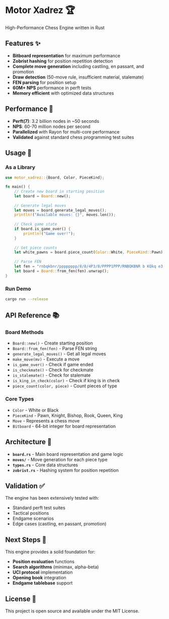 # Motor Xadrez 🏆

High-Performance Chess Engine written in Rust

## Features ✨

- **Bitboard representation** for maximum performance
- **Zobrist hashing** for position repetition detection
- **Complete move generation** including castling, en passant, and promotion
- **Draw detection** (50-move rule, insufficient material, stalemate)
- **FEN parsing** for position setup
- **60M+ NPS** performance in perft tests
- **Memory efficient** with optimized data structures

## Performance 🚀

- **Perft(7)**: 3.2 billion nodes in ~50 seconds
- **NPS**: 60-70 million nodes per second
- **Parallelized** with Rayon for multi-core performance
- **Validated** against standard chess programming test suites

## Usage 📖

### As a Library

```rust
use motor_xadrez::{Board, Color, PieceKind};

fn main() {
    // Create new board in starting position
    let board = Board::new();
    
    // Generate legal moves
    let moves = board.generate_legal_moves();
    println!("Available moves: {}", moves.len());
    
    // Check game state
    if board.is_game_over() {
        println!("Game over!");
    }
    
    // Get piece counts
    let white_pawns = board.piece_count(Color::White, PieceKind::Pawn);
    
    // Parse FEN
    let fen = "rnbqkbnr/pppppppp/8/8/4P3/8/PPPP1PPP/RNBQKBNR b KQkq e3 0 1";
    let board = Board::from_fen(fen).unwrap();
}
```

### Run Demo

```bash
cargo run --release
```

## API Reference 📚

### Board Methods

- `Board::new()` - Create starting position
- `Board::from_fen(fen)` - Parse FEN string
- `generate_legal_moves()` - Get all legal moves
- `make_move(mv)` - Execute a move
- `is_game_over()` - Check if game ended
- `is_checkmate()` - Check for checkmate
- `is_stalemate()` - Check for stalemate
- `is_king_in_check(color)` - Check if king is in check
- `piece_count(color, piece)` - Count pieces of type

### Core Types

- `Color` - White or Black
- `PieceKind` - Pawn, Knight, Bishop, Rook, Queen, King
- `Move` - Represents a chess move
- `Bitboard` - 64-bit integer for board representation

## Architecture 🔧

- **`board.rs`** - Main board representation and game logic
- **`moves/`** - Move generation for each piece type
- **`types.rs`** - Core data structures
- **`zobrist.rs`** - Hashing system for position repetition

## Validation ✅

The engine has been extensively tested with:
- Standard perft test suites
- Tactical positions
- Endgame scenarios
- Edge cases (castling, en passant, promotion)

## Next Steps 🎯

This engine provides a solid foundation for:
- **Position evaluation** functions
- **Search algorithms** (minimax, alpha-beta)
- **UCI protocol** implementation
- **Opening book** integration
- **Endgame tablebase** support

## License 📄

This project is open source and available under the MIT License.